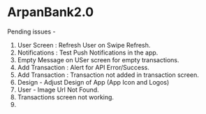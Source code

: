 # ArpanBank2.0

Pending issues - 
1. User Screen : Refresh User on Swipe Refresh.
2. Notifications : Test Push Notifications in the app.
3. Empty Message on USer screen for empty transactions.
4. Add Transaction : Alert for API Error/Success.
5. Add Transaction : Transaction not added in transaction screen.
6. Design - Adjust Design of App (App Icon and Logos)
7. User - Image Url Not Found.
8. Transactions screen not working.
9. 
